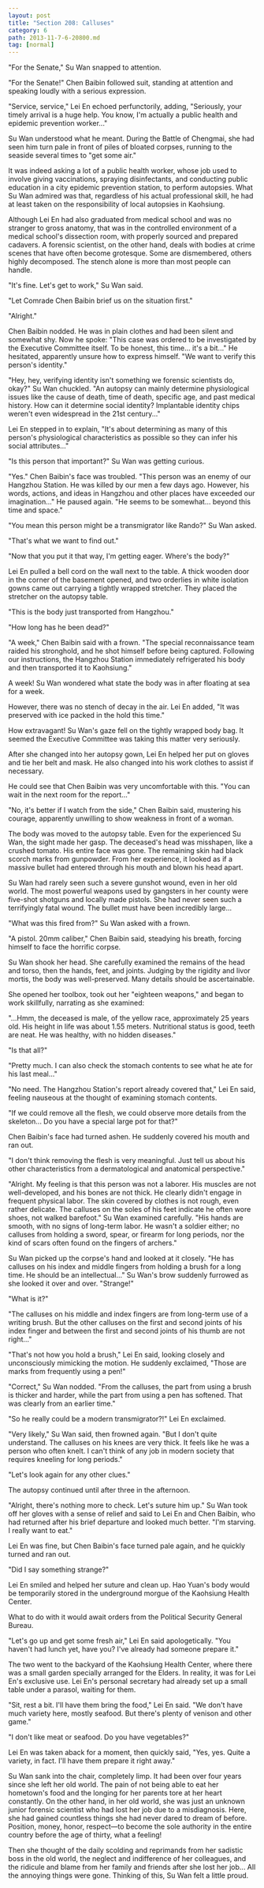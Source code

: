 ```yaml
---
layout: post
title: "Section 208: Calluses"
category: 6
path: 2013-11-7-6-20800.md
tag: [normal]
---
```


"For the Senate," Su Wan snapped to attention.

"For the Senate!" Chen Baibin followed suit, standing at attention and speaking loudly with a serious expression.

"Service, service," Lei En echoed perfunctorily, adding, "Seriously, your timely arrival is a huge help. You know, I'm actually a public health and epidemic prevention worker..."

Su Wan understood what he meant. During the Battle of Chengmai, she had seen him turn pale in front of piles of bloated corpses, running to the seaside several times to "get some air."

It was indeed asking a lot of a public health worker, whose job used to involve giving vaccinations, spraying disinfectants, and conducting public education in a city epidemic prevention station, to perform autopsies. What Su Wan admired was that, regardless of his actual professional skill, he had at least taken on the responsibility of local autopsies in Kaohsiung.

Although Lei En had also graduated from medical school and was no stranger to gross anatomy, that was in the controlled environment of a medical school's dissection room, with properly sourced and prepared cadavers. A forensic scientist, on the other hand, deals with bodies at crime scenes that have often become grotesque. Some are dismembered, others highly decomposed. The stench alone is more than most people can handle.

"It's fine. Let's get to work," Su Wan said.

"Let Comrade Chen Baibin brief us on the situation first."

"Alright."

Chen Baibin nodded. He was in plain clothes and had been silent and somewhat shy. Now he spoke: "This case was ordered to be investigated by the Executive Committee itself. To be honest, this time... it's a bit..." He hesitated, apparently unsure how to express himself. "We want to verify this person's identity."

"Hey, hey, verifying identity isn't something we forensic scientists do, okay?" Su Wan chuckled. "An autopsy can mainly determine physiological issues like the cause of death, time of death, specific age, and past medical history. How can it determine social identity? Implantable identity chips weren't even widespread in the 21st century..."

Lei En stepped in to explain, "It's about determining as many of this person's physiological characteristics as possible so they can infer his social attributes..."

"Is this person that important?" Su Wan was getting curious.

"Yes." Chen Baibin's face was troubled. "This person was an enemy of our Hangzhou Station. He was killed by our men a few days ago. However, his words, actions, and ideas in Hangzhou and other places have exceeded our imagination..." He paused again. "He seems to be somewhat... beyond this time and space."

"You mean this person might be a transmigrator like Rando?" Su Wan asked.

"That's what we want to find out."

"Now that you put it that way, I'm getting eager. Where's the body?"

Lei En pulled a bell cord on the wall next to the table. A thick wooden door in the corner of the basement opened, and two orderlies in white isolation gowns came out carrying a tightly wrapped stretcher. They placed the stretcher on the autopsy table.

"This is the body just transported from Hangzhou."

"How long has he been dead?"

"A week," Chen Baibin said with a frown. "The special reconnaissance team raided his stronghold, and he shot himself before being captured. Following our instructions, the Hangzhou Station immediately refrigerated his body and then transported it to Kaohsiung."

A week! Su Wan wondered what state the body was in after floating at sea for a week.

However, there was no stench of decay in the air. Lei En added, "It was preserved with ice packed in the hold this time."

How extravagant! Su Wan's gaze fell on the tightly wrapped body bag. It seemed the Executive Committee was taking this matter very seriously.

After she changed into her autopsy gown, Lei En helped her put on gloves and tie her belt and mask. He also changed into his work clothes to assist if necessary.

He could see that Chen Baibin was very uncomfortable with this. "You can wait in the next room for the report..."

"No, it's better if I watch from the side," Chen Baibin said, mustering his courage, apparently unwilling to show weakness in front of a woman.

The body was moved to the autopsy table. Even for the experienced Su Wan, the sight made her gasp. The deceased's head was misshapen, like a crushed tomato. His entire face was gone. The remaining skin had black scorch marks from gunpowder. From her experience, it looked as if a massive bullet had entered through his mouth and blown his head apart.

Su Wan had rarely seen such a severe gunshot wound, even in her old world. The most powerful weapons used by gangsters in her county were five-shot shotguns and locally made pistols. She had never seen such a terrifyingly fatal wound. The bullet must have been incredibly large...

"What was this fired from?" Su Wan asked with a frown.

"A pistol. 20mm caliber," Chen Baibin said, steadying his breath, forcing himself to face the horrific corpse.

Su Wan shook her head. She carefully examined the remains of the head and torso, then the hands, feet, and joints. Judging by the rigidity and livor mortis, the body was well-preserved. Many details should be ascertainable.

She opened her toolbox, took out her "eighteen weapons," and began to work skillfully, narrating as she examined:

"...Hmm, the deceased is male, of the yellow race, approximately 25 years old. His height in life was about 1.55 meters. Nutritional status is good, teeth are neat. He was healthy, with no hidden diseases."

"Is that all?"

"Pretty much. I can also check the stomach contents to see what he ate for his last meal..."

"No need. The Hangzhou Station's report already covered that," Lei En said, feeling nauseous at the thought of examining stomach contents.

"If we could remove all the flesh, we could observe more details from the skeleton... Do you have a special large pot for that?"

Chen Baibin's face had turned ashen. He suddenly covered his mouth and ran out.

"I don't think removing the flesh is very meaningful. Just tell us about his other characteristics from a dermatological and anatomical perspective."

"Alright. My feeling is that this person was not a laborer. His muscles are not well-developed, and his bones are not thick. He clearly didn't engage in frequent physical labor. The skin covered by clothes is not rough, even rather delicate. The calluses on the soles of his feet indicate he often wore shoes, not walked barefoot." Su Wan examined carefully. "His hands are smooth, with no signs of long-term labor. He wasn't a soldier either; no calluses from holding a sword, spear, or firearm for long periods, nor the kind of scars often found on the fingers of archers."

Su Wan picked up the corpse's hand and looked at it closely. "He has calluses on his index and middle fingers from holding a brush for a long time. He should be an intellectual..." Su Wan's brow suddenly furrowed as she looked it over and over. "Strange!"

"What is it?"

"The calluses on his middle and index fingers are from long-term use of a writing brush. But the other calluses on the first and second joints of his index finger and between the first and second joints of his thumb are not right..."

"That's not how you hold a brush," Lei En said, looking closely and unconsciously mimicking the motion. He suddenly exclaimed, "Those are marks from frequently using a pen!"

"Correct," Su Wan nodded. "From the calluses, the part from using a brush is thicker and harder, while the part from using a pen has softened. That was clearly from an earlier time."

"So he really could be a modern transmigrator?!" Lei En exclaimed.

"Very likely," Su Wan said, then frowned again. "But I don't quite understand. The calluses on his knees are very thick. It feels like he was a person who often knelt. I can't think of any job in modern society that requires kneeling for long periods."

"Let's look again for any other clues."

The autopsy continued until after three in the afternoon.

"Alright, there's nothing more to check. Let's suture him up." Su Wan took off her gloves with a sense of relief and said to Lei En and Chen Baibin, who had returned after his brief departure and looked much better. "I'm starving. I really want to eat."

Lei En was fine, but Chen Baibin's face turned pale again, and he quickly turned and ran out.

"Did I say something strange?"

Lei En smiled and helped her suture and clean up. Hao Yuan's body would be temporarily stored in the underground morgue of the Kaohsiung Health Center.

What to do with it would await orders from the Political Security General Bureau.

"Let's go up and get some fresh air," Lei En said apologetically. "You haven't had lunch yet, have you? I've already had someone prepare it."

The two went to the backyard of the Kaohsiung Health Center, where there was a small garden specially arranged for the Elders. In reality, it was for Lei En's exclusive use. Lei En's personal secretary had already set up a small table under a parasol, waiting for them.

"Sit, rest a bit. I'll have them bring the food," Lei En said. "We don't have much variety here, mostly seafood. But there's plenty of venison and other game."

"I don't like meat or seafood. Do you have vegetables?"

Lei En was taken aback for a moment, then quickly said, "Yes, yes. Quite a variety, in fact. I'll have them prepare it right away."

Su Wan sank into the chair, completely limp. It had been over four years since she left her old world. The pain of not being able to eat her hometown's food and the longing for her parents tore at her heart constantly. On the other hand, in her old world, she was just an unknown junior forensic scientist who had lost her job due to a misdiagnosis. Here, she had gained countless things she had never dared to dream of before. Position, money, honor, respect—to become the sole authority in the entire country before the age of thirty, what a feeling!

Then she thought of the daily scolding and reprimands from her sadistic boss in the old world, the neglect and indifference of her colleagues, and the ridicule and blame from her family and friends after she lost her job... All the annoying things were gone. Thinking of this, Su Wan felt a little proud.